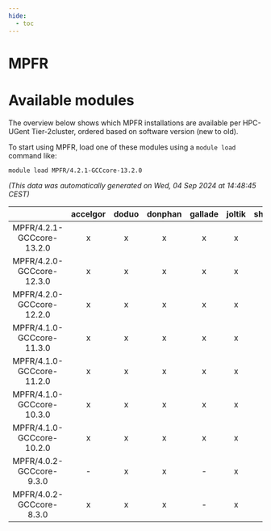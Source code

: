 ```yaml
---
hide:
  - toc
---
```


MPFR
====

# Available modules


The overview below shows which MPFR installations are available per HPC-UGent Tier-2cluster, ordered based on software version (new to old).

To start using MPFR, load one of these modules using a `module load` command like:

```shell
module load MPFR/4.2.1-GCCcore-13.2.0
```

*(This data was automatically generated on Wed, 04 Sep 2024 at 14:48:45 CEST)*  

| |accelgor|doduo|donphan|gallade|joltik|shinx|skitty|
| :---: | :---: | :---: | :---: | :---: | :---: | :---: | :---: |
|MPFR/4.2.1-GCCcore-13.2.0|x|x|x|x|x|x|x|
|MPFR/4.2.0-GCCcore-12.3.0|x|x|x|x|x|x|x|
|MPFR/4.2.0-GCCcore-12.2.0|x|x|x|x|x|-|x|
|MPFR/4.1.0-GCCcore-11.3.0|x|x|x|x|x|x|x|
|MPFR/4.1.0-GCCcore-11.2.0|x|x|x|x|x|-|x|
|MPFR/4.1.0-GCCcore-10.3.0|x|x|x|x|x|-|x|
|MPFR/4.1.0-GCCcore-10.2.0|x|x|x|x|x|-|x|
|MPFR/4.0.2-GCCcore-9.3.0|-|x|x|-|x|-|x|
|MPFR/4.0.2-GCCcore-8.3.0|x|x|x|-|x|-|x|
